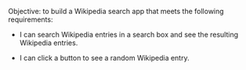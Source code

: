 Objective: to build a Wikipedia search app that meets the following requirements:

 - I can search Wikipedia entries in a search box and see the resulting Wikipedia entries.

 - I can click a button to see a random Wikipedia entry.
